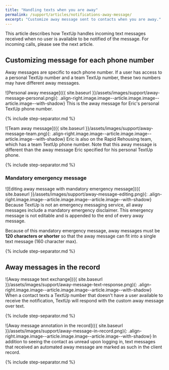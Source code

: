 ```yaml
---
title: "Handling texts when you are away"
permalink: /support/articles/notifications-away-message/
excerpt: "Customize away message sent to contacts when you are away."
---
```


This article describes how TextUp handles incoming text messages received when no user is available to be notified of the message. For incoming calls, please see the next article.

## Customizing message for each phone number

Away messages are specific to each phone number. If a user has access to a personal TextUp number and a team TextUp number, these two numbers may have different away messages.

![Personal away message]({{ site.baseurl }}/assets/images/support/away-message-personal.png){: .align-right.image.image--article.image.image--article.image--with-shadow} This is the away message for Eric's personal TextUp phone number.

{% include step-separator.md %}

![Team away message]({{ site.baseurl }}/assets/images/support/away-message-team.png){: .align-right.image.image--article.image.image--article.image--with-shadow} Eric is also on the Rapid Rehousing team, which has a team TextUp phone number. Note that this away message is different than the away message Eric specified for his personal TextUp phone.

{% include step-separator.md %}

### Mandatory emergency message

![Editing away message with mandatory emergency message]({{ site.baseurl }}/assets/images/support/away-message-editing.png){: .align-right.image.image--article.image.image--article.image--with-shadow} Because TextUp is not an emergency messaging service, all away messages include a mandatory emergency disclaimer. This emergency message is not editable and is appended to the end of every away message.

Because of this mandatory emergency message, away messages must be **120 characters or shorter** so that the away message can fit into a single text message (160 character max).

{% include step-separator.md %}

## Away messages in the record

![Away message text exchange]({{ site.baseurl }}/assets/images/support/away-message-text-response.png){: .align-right.image.image--article.image.image--article.image--with-shadow} When a contact texts a TextUp number that doesn't have a user available to receive the notification, TextUp will respond with the custom away message over text.

{% include step-separator.md %}

![Away message annotation in the record]({{ site.baseurl }}/assets/images/support/away-message-in-record.png){: .align-right.image.image--article.image.image--article.image--with-shadow} In addition to seeing the contact as unread upon logging in, text messages that received an automated away message are marked as such in the client record.

{% include step-separator.md %}
